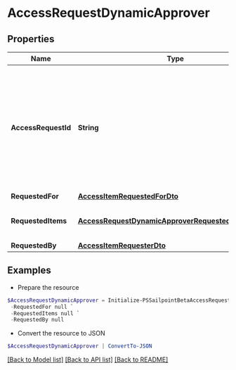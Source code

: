 # AccessRequestDynamicApprover
## Properties

Name | Type | Description | Notes
------------ | ------------- | ------------- | -------------
**AccessRequestId** | **String** | The unique ID of the access request object. Can be used with the [access request status endpoint](https://developer.sailpoint.com/idn/api/beta/list-access-request-status) to get the status of the request.  | 
**RequestedFor** | [**AccessItemRequestedForDto**](AccessItemRequestedForDto.md) |  | 
**RequestedItems** | [**AccessRequestDynamicApproverRequestedItemsInner[]**](AccessRequestDynamicApproverRequestedItemsInner.md) | The access items that are being requested. | 
**RequestedBy** | [**AccessItemRequesterDto**](AccessItemRequesterDto.md) |  | 

## Examples

- Prepare the resource
```powershell
$AccessRequestDynamicApprover = Initialize-PSSailpointBetaAccessRequestDynamicApprover  -AccessRequestId 4b4d982dddff4267ab12f0f1e72b5a6d `
 -RequestedFor null `
 -RequestedItems null `
 -RequestedBy null
```

- Convert the resource to JSON
```powershell
$AccessRequestDynamicApprover | ConvertTo-JSON
```

[[Back to Model list]](../README.md#documentation-for-models) [[Back to API list]](../README.md#documentation-for-api-endpoints) [[Back to README]](../README.md)

